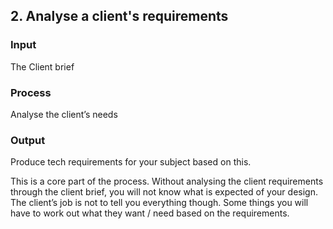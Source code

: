 ## 2. Analyse a client's requirements

### Input 
The Client brief 
### Process 
Analyse the client’s needs 
### Output 
Produce tech requirements for your subject based on this.

This is a core part of the process. Without analysing the client requirements through the client brief, you will not know what is expected of your design. The client’s job is not to tell you everything though. Some things you will have to work out what they want / need based on the requirements. 
